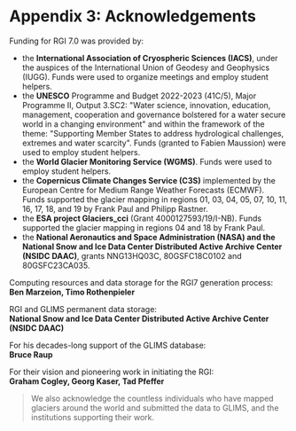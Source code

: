 # Appendix 3: Acknowledgements

Funding for RGI 7.0 was provided by:
- the **International Association of Cryospheric Sciences (IACS)**, under the auspices of the International Union of Geodesy and Geophysics (IUGG). Funds were used to organize meetings and employ student helpers.
- the **UNESCO** Programme and Budget 2022-2023 (41C/5), Major Programme II, Output 3.SC2: "Water science, innovation, education, management, cooperation and governance bolstered for a water secure world in a changing environment" and within the framework of the theme: "Supporting Member States to address hydrological challenges, extremes and water scarcity". Funds (granted to Fabien Maussion) were used to employ student helpers.
- the **World Glacier Monitoring Service (WGMS)**. Funds were used to employ student helpers.
- the **Copernicus Climate Changes Service (C3S)** implemented by the European Centre for Medium Range Weather Forecasts (ECMWF). Funds supported the glacier mapping in regions 01, 03, 04, 05, 07, 10, 11, 16, 17, 18, and 19 by Frank Paul and Philipp Rastner.
- the **ESA project Glaciers_cci** (Grant 4000127593/19/I-NB). Funds supported the glacier mapping in regions 04 and 18 by Frank Paul.
- the **National Aeronautics and Space Administration (NASA) and the National Snow and Ice Data Center Distributed Active Archive Center (NSIDC DAAC)**, grants NNG13HQ03C, 80GSFC18C0102 and 80GSFC23CA035.


Computing resources and data storage for the RGI7 generation process:<br>
**Ben Marzeion, Timo Rothenpieler**

RGI and GLIMS permanent data storage:<br>
**National Snow and Ice Data Center Distributed Active Archive Center (NSIDC DAAC)**

For his decades-long support of the GLIMS database:<br>
**Bruce Raup**

For their vision and pioneering work in initiating the RGI:<br>
**Graham Cogley, Georg Kaser, Tad Pfeffer**

> We also acknowledge the countless individuals who have mapped glaciers around the world and submitted the data to GLIMS, and the institutions supporting their work.

